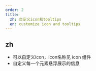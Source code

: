 ```yaml
---
order: 2
title:
  zh: 自定义icon和tooltips
  en: customize icon and tooltips
---
```


## zh

- 可以自定义icon，icon名称见 icon 组件
- 自定义每一个元素悬浮展示的信息
